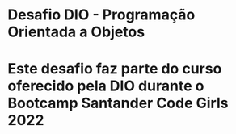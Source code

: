 # Desafio DIO - Programação Orientada a Objetos

# Este desafio faz parte do curso oferecido pela DIO durante o Bootcamp Santander Code Girls 2022